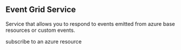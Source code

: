 ## Event Grid Service

Service that allows you to respond to events emitted from azure base resources or custom  events.

subscribe to an azure resource
